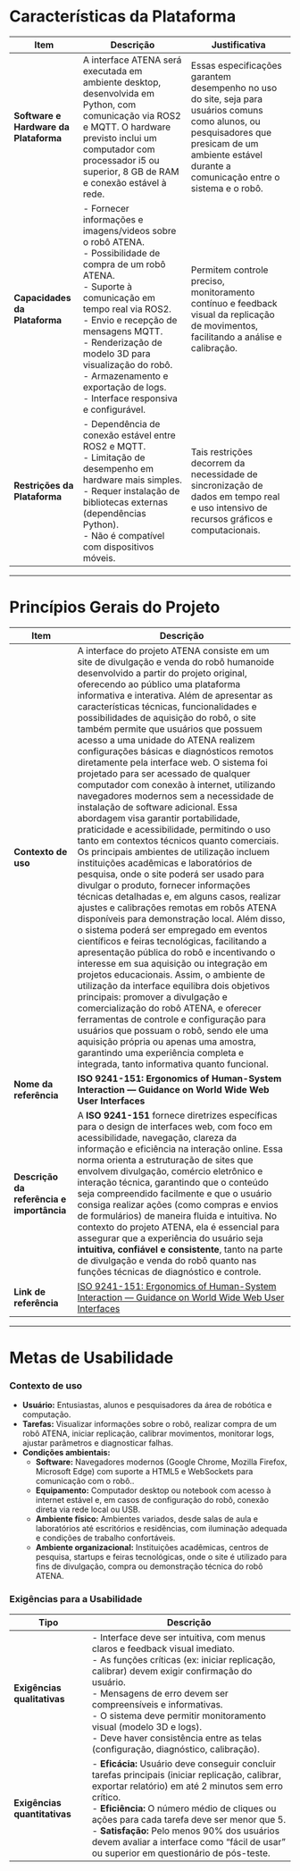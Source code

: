 # Características da Plataforma

| **Item** | **Descrição** | **Justificativa** |
|-----------|----------------|-------------------|
| **Software e Hardware da Plataforma** | A interface ATENA será executada em ambiente desktop, desenvolvida em Python, com comunicação via ROS2 e MQTT. O hardware previsto inclui um computador com processador i5 ou superior, 8 GB de RAM e conexão estável à rede. | Essas especificações garantem desempenho no uso do site, seja para usuários comuns como alunos, ou pesquisadores que presicam de um  ambiente estável durante a comunicação entre o sistema e o robô. |
| **Capacidades da Plataforma** | - Fornecer informações e imagens/videos sobre o robô ATENA.<br>- Possibilidade de compra de um robô ATENA.<br>- Suporte à comunicação em tempo real via ROS2.<br>- Envio e recepção de mensagens MQTT.<br>- Renderização de modelo 3D para visualização do robô.<br>- Armazenamento e exportação de logs.<br>- Interface responsiva e configurável. | Permitem controle preciso, monitoramento contínuo e feedback visual da replicação de movimentos, facilitando a análise e calibração. |
| **Restrições da Plataforma** | - Dependência de conexão estável entre ROS2 e MQTT.<br>- Limitação de desempenho em hardware mais simples.<br>- Requer instalação de bibliotecas externas (dependências Python).<br>- Não é compatível com dispositivos móveis. | Tais restrições decorrem da necessidade de sincronização de dados em tempo real e uso intensivo de recursos gráficos e computacionais. |

---

# Princípios Gerais do Projeto

| **Item** | **Descrição** |
|-----------|----------------|
| **Contexto de uso** | A interface do projeto ATENA consiste em um site de divulgação e venda do robô humanoide desenvolvido a partir do projeto original, oferecendo ao público uma plataforma informativa e interativa. Além de apresentar as características técnicas, funcionalidades e possibilidades de aquisição do robô, o site também permite que usuários que possuem acesso a uma unidade do ATENA realizem configurações básicas e diagnósticos remotos diretamente pela interface web. O sistema foi projetado para ser acessado de qualquer computador com conexão à internet, utilizando navegadores modernos sem a necessidade de instalação de software adicional. Essa abordagem visa garantir portabilidade, praticidade e acessibilidade, permitindo o uso tanto em contextos técnicos quanto comerciais. Os principais ambientes de utilização incluem instituições acadêmicas e laboratórios de pesquisa, onde o site poderá ser usado para divulgar o produto, fornecer informações técnicas detalhadas e, em alguns casos, realizar ajustes e calibrações remotas em robôs ATENA disponíveis para demonstração local. Além disso, o sistema poderá ser empregado em eventos científicos e feiras tecnológicas, facilitando a apresentação pública do robô e incentivando o interesse em sua aquisição ou integração em projetos educacionais. Assim, o ambiente de utilização da interface equilibra dois objetivos principais: promover a divulgação e comercialização do robô ATENA, e oferecer ferramentas de controle e configuração para usuários que possuam o robô, sendo ele uma aquisição própria ou apenas uma amostra, garantindo uma experiência completa e integrada, tanto informativa quanto funcional.|
| **Nome da referência** | **ISO 9241-151: Ergonomics of Human-System Interaction — Guidance on World Wide Web User Interfaces**|
| **Descrição da referência e importância** | A **ISO 9241-151** fornece diretrizes específicas para o design de interfaces web, com foco em acessibilidade, navegação, clareza da informação e eficiência na interação online. Essa norma orienta a estruturação de sites que envolvem divulgação, comércio eletrônico e interação técnica, garantindo que o conteúdo seja compreendido facilmente e que o usuário consiga realizar ações (como compras e envios de formulários) de maneira fluida e intuitiva. No contexto do projeto ATENA, ela é essencial para assegurar que a experiência do usuário seja **intuitiva, confiável e consistente**, tanto na parte de divulgação e venda do robô quanto nas funções técnicas de diagnóstico e controle. |
| **Link de referência** | [ISO 9241-151: Ergonomics of Human-System Interaction — Guidance on World Wide Web User Interfaces](https://www.iso.org/standard/37031.html) |

---

# Metas de Usabilidade

### Contexto de uso

- **Usuário:** Entusiastas, alunos e pesquisadores da área de robótica e computação.  
- **Tarefas:** Visualizar informações sobre o robô, realizar compra de um robô ATENA, iniciar replicação, calibrar movimentos, monitorar logs, ajustar parâmetros e diagnosticar falhas.  
- **Condições ambientais:**  
  - **Software:** Navegadores modernos (Google Chrome, Mozilla Firefox, Microsoft Edge) com suporte a HTML5 e WebSockets para comunicação com o robô..  
  - **Equipamento:** Computador desktop ou notebook com acesso à internet estável e, em casos de configuração do robô, conexão direta via rede local ou USB. 
  - **Ambiente físico:** Ambientes variados, desde salas de aula e laboratórios até escritórios e residências, com iluminação adequada e condições de trabalho confortáveis.  
  - **Ambiente organizacional:** Instituições acadêmicas, centros de pesquisa, startups e feiras tecnológicas, onde o site é utilizado para fins de divulgação, compra ou demonstração técnica do robô ATENA.  

### Exigências para a Usabilidade

| **Tipo** | **Descrição** |
|-----------|----------------|
| **Exigências qualitativas** | - Interface deve ser intuitiva, com menus claros e feedback visual imediato.<br>- As funções críticas (ex: iniciar replicação, calibrar) devem exigir confirmação do usuário.<br>- Mensagens de erro devem ser compreensíveis e informativas.<br>- O sistema deve permitir monitoramento visual (modelo 3D e logs).<br>- Deve haver consistência entre as telas (configuração, diagnóstico, calibração). |
| **Exigências quantitativas** | - **Eficácia:** Usuário deve conseguir concluir tarefas principais (iniciar replicação, calibrar, exportar relatório) em até 2 minutos sem erro crítico.<br>- **Eficiência:** O número médio de cliques ou ações para cada tarefa deve ser menor que 5.<br>- **Satisfação:** Pelo menos 90% dos usuários devem avaliar a interface como “fácil de usar” ou superior em questionário de pós-teste. |
